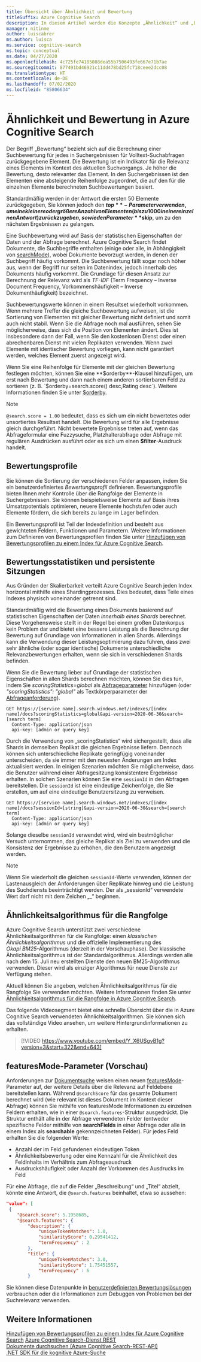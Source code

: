 ```yaml
---
title: Übersicht über Ähnlichkeit und Bewertung
titleSuffix: Azure Cognitive Search
description: In diesem Artikel werden die Konzepte „Ähnlichkeit“ und „Bewertung“ erläutert sowie Arten, auf die Entwickler Bewertungsergebnisse anpassen können.
manager: nitinme
author: luiscabrer
ms.author: luisca
ms.service: cognitive-search
ms.topic: conceptual
ms.date: 04/27/2020
ms.openlocfilehash: 4c725fe74185088dea55b7506493fe667e71b7ae
ms.sourcegitcommit: 877491bd46921c11dd478bd25fc718ceee2dcc08
ms.translationtype: HT
ms.contentlocale: de-DE
ms.lasthandoff: 07/02/2020
ms.locfileid: "85806634"
---
```

# <a name="similarity-and-scoring-in-azure-cognitive-search"></a>Ähnlichkeit und Bewertung in Azure Cognitive Search

Der Begriff „Bewertung“ bezieht sich auf die Berechnung einer Suchbewertung für jedes in Suchergebnissen für Volltext-Suchabfragen zurückgegebene Element. Die Bewertung ist ein Indikator für die Relevanz eines Elements im Kontext des aktuellen Suchvorgangs. Je höher die Bewertung, desto relevanter das Element. In den Suchergebnissen ist den Elementen eine absteigende Reihenfolge zugeordnet, die auf den für die einzelnen Elemente berechneten Suchbewertungen basiert. 

Standardmäßig werden in der Antwort die ersten 50 Elemente zurückgegeben, Sie können jedoch den **$top**-Parameter verwenden, um eine kleinere oder größere Anzahl von Elementen (bis zu 1000 in einer einzelnen Antwort) zurückzugeben, sowie den Parameter **$skip**, um zu den nächsten Ergebnissen zu gelangen.

Eine Suchbewertung wird auf Basis der statistischen Eigenschaften der Daten und der Abfrage berechnet. Azure Cognitive Search findet Dokumente, die Suchbegriffe enthalten (einige oder alle, in Abhängigkeit von [searchMode](https://docs.microsoft.com/rest/api/searchservice/search-documents#searchmodeany--all-optional)), wobei Dokumente bevorzugt werden, in denen der Suchbegriff häufig vorkommt. Die Suchbewertung fällt sogar noch höher aus, wenn der Begriff nur selten im Datenindex, jedoch innerhalb des Dokuments häufig vorkommt. Die Grundlage für diesen Ansatz zur Berechnung der Relevanz wird als *TF-IDF* (Term Frequency – Inverse Document Frequency, Vorkommenshäufigkeit – Inverse Dokumenthäufigkeit) bezeichnet.

Suchbewertungswerte können in einem Resultset wiederholt vorkommen. Wenn mehrere Treffer die gleiche Suchbewertung aufweisen, ist die Sortierung von Elementen mit gleicher Bewertung nicht definiert und somit auch nicht stabil. Wenn Sie die Abfrage noch mal ausführen, sehen Sie möglicherweise, dass sich die Position von Elementen ändert. Dies ist insbesondere dann der Fall, wenn Sie den kostenlosen Dienst oder einen abrechenbaren Dienst mit vielen Replikaten verwenden. Wenn zwei Elemente mit identischer Bewertung vorliegen, kann nicht garantiert werden, welches Element zuerst angezeigt wird.

Wenn Sie eine Reihenfolge für Elemente mit der gleichen Bewertung festlegen möchten, können Sie eine **$orderby**-Klausel hinzufügen, um erst nach Bewertung und dann nach einem anderen sortierbaren Feld zu sortieren (z. B. `$orderby=search.score() desc,Rating desc`). Weitere Informationen finden Sie unter [$orderby](https://docs.microsoft.com/azure/search/search-query-odata-orderby).

> [!NOTE]
> `@search.score = 1.00` bedeutet, dass es sich um ein nicht bewertetes oder unsortiertes Resultset handelt. Die Bewertung wird für alle Ergebnisse gleich durchgeführt. Nicht bewertete Ergebnisse treten auf, wenn das Abfrageformular eine Fuzzysuche, Platzhalterabfrage oder Abfrage mit regulären Ausdrücken ausführt oder es sich um einen **$filter**-Ausdruck handelt. 

## <a name="scoring-profiles"></a>Bewertungsprofile

Sie können die Sortierung der verschiedenen Felder anpassen, indem Sie ein benutzerdefiniertes *Bewertungsprofil* definieren. Bewertungsprofile bieten Ihnen mehr Kontrolle über die Rangfolge der Elemente in Suchergebnissen. Sie können beispielsweise Elemente auf Basis ihres Umsatzpotentials optimieren, neuere Elemente hochstufen oder auch Elemente fördern, die sich bereits zu lange im Lager befinden. 

Ein Bewertungsprofil ist Teil der Indexdefinition und besteht aus gewichteten Feldern, Funktionen und Parametern. Weitere Informationen zum Definieren von Bewertungsprofilen finden Sie unter [Hinzufügen von Bewertungsprofilen zu einem Index für Azure Cognitive Search](index-add-scoring-profiles.md).

<a name="scoring-statistics"></a>

## <a name="scoring-statistics-and-sticky-sessions"></a>Bewertungsstatistiken und persistente Sitzungen

Aus Gründen der Skalierbarkeit verteilt Azure Cognitive Search jeden Index horizontal mithilfe eines Shardingprozesses. Dies bedeutet, dass Teile eines Indexes physisch voneinander getrennt sind.

Standardmäßig wird die Bewertung eines Dokuments basierend auf statistischen Eigenschaften der Daten *innerhalb eines Shards* berechnet. Diese Vorgehensweise stellt in der Regel bei einem großen Datenkorpus kein Problem dar und bietet eine bessere Leistung als die Berechnung der Bewertung auf Grundlage von Informationen in allen Shards. Allerdings kann die Verwendung dieser Leistungsoptimierung dazu führen, dass zwei sehr ähnliche (oder sogar identische) Dokumente unterschiedliche Relevanzbewertungen erhalten, wenn sie sich in verschiedenen Shards befinden.

Wenn Sie die Bewertung lieber auf Grundlage der statistischen Eigenschaften in allen Shards berechnen möchten, können Sie dies tun, indem Sie *scoringStatistics=global* als [Abfrageparameter](https://docs.microsoft.com/rest/api/searchservice/search-documents) hinzufügen (oder *"scoringStatistics": "global"* als Textkörperparameter der [Abfrageanforderung](https://docs.microsoft.com/rest/api/searchservice/search-documents)).

```http
GET https://[service name].search.windows.net/indexes/[index name]/docs?scoringStatistics=global&api-version=2020-06-30&search=[search term]
  Content-Type: application/json
  api-key: [admin or query key]  
```
Durch die Verwendung von „scoringStatistics“ wird sichergestellt, dass alle Shards in demselben Replikat die gleichen Ergebnisse liefern. Dennoch können sich unterschiedliche Replikate geringfügig voneinander unterscheiden, da sie immer mit den neuesten Änderungen am Index aktualisiert werden. In einigen Szenarien möchten Sie möglicherweise, dass die Benutzer während einer Abfragesitzung konsistentere Ergebnisse erhalten. In solchen Szenarien können Sie eine `sessionId` in den Abfragen bereitstellen. Die `sessionId` ist eine eindeutige Zeichenfolge, die Sie erstellen, um auf eine eindeutige Benutzersitzung zu verweisen.

```http
GET https://[service name].search.windows.net/indexes/[index name]/docs?sessionId=[string]&api-version=2020-06-30&search=[search term]
  Content-Type: application/json
  api-key: [admin or query key]  
```
Solange dieselbe `sessionId` verwendet wird, wird ein bestmöglicher Versuch unternommen, das gleiche Replikat als Ziel zu verwenden und die Konsistenz der Ergebnisse zu erhöhen, die den Benutzern angezeigt werden. 

> [!NOTE]
> Wenn Sie wiederholt die gleichen `sessionId`-Werte verwenden, können der Lastenausgleich der Anforderungen über Replikate hinweg und die Leistung des Suchdiensts beeinträchtigt werden. Der als „sessionId“ verwendete Wert darf nicht mit dem Zeichen „_“ beginnen.

## <a name="similarity-ranking-algorithms"></a>Ähnlichkeitsalgorithmus für die Rangfolge

Azure Cognitive Search unterstützt zwei verschiedene Ähnlichkeitsalgorithmen für die Rangfolge: einen *klassischen Ähnlichkeitsalgorithmus* und die offizielle Implementierung des *Okapi BM25*-Algorithmus (derzeit in der Vorschauphase). Der klassische Ähnlichkeitsalgorithmus ist der Standardalgorithmus. Allerdings werden alle nach dem 15. Juli neu erstellten Dienste den neuen BM25-Algorithmus verwenden. Dieser wird als einziger Algorithmus für neue Dienste zur Verfügung stehen.

Aktuell können Sie angeben, welchen Ähnlichkeitsalgorithmus für die Rangfolge Sie verwenden möchten. Weitere Informationen finden Sie unter [Ähnlichkeitsalgorithmus für die Rangfolge in Azure Cognitive Search](index-ranking-similarity.md).

Das folgende Videosegment bietet eine schnelle Übersicht über die in Azure Cognitive Search verwendeten Ähnlichkeitsalgorithmen. Sie können sich das vollständige Video ansehen, um weitere Hintergrundinformationen zu erhalten.

> [!VIDEO https://www.youtube.com/embed/Y_X6USgvB1g?version=3&start=322&end=643]

<a name="featuresMode-param"></a>

## <a name="featuresmode-parameter-preview"></a>featuresMode-Parameter (Vorschau)

Anforderungen zur [Dokumentsuche](https://docs.microsoft.com/rest/api/searchservice/preview-api/search-documents) weisen einen neuen [featuresMode](https://docs.microsoft.com/rest/api/searchservice/preview-api/search-documents#featuresmode)-Parameter auf, der weitere Details über die Relevanz auf Feldebene bereitstellen kann. Während `@searchScore` für das gesamte Dokument berechnet wird (wie relevant ist dieses Dokument im Kontext dieser Abfrage) können Sie mithilfe von featuresMode Informationen zu einzelnen Feldern erhalten, wie in einer `@search.features`-Struktur ausgedrückt. Die Struktur enthält alle in der Abfrage verwendeten Felder (entweder spezifische Felder mithilfe von **searchFields** in einer Abfrage oder alle in einem Index als **searchable** gekennzeichneten Felder). Für jedes Feld erhalten Sie die folgenden Werte:

+ Anzahl der im Feld gefundenen eindeutigen Token
+ Ähnlichkeitsbewertung oder eine Kennzahl für die Ähnlichkeit des Feldinhalts im Verhältnis zum Abfrageausdruck
+ Ausdruckshäufigkeit oder Anzahl der Vorkommen des Ausdrucks im Feld

Für eine Abfrage, die auf die Felder „Beschreibung“ und „Titel“ abzielt, könnte eine Antwort, die `@search.features` beinhaltet, etwa so aussehen:

```json
"value": [
 {
    "@search.score": 5.1958685,
    "@search.features": {
        "description": {
            "uniqueTokenMatches": 1.0,
            "similarityScore": 0.29541412,
            "termFrequency" : 2
        },
        "title": {
            "uniqueTokenMatches": 3.0,
            "similarityScore": 1.75451557,
            "termFrequency" : 6
        }
```

Sie können diese Datenpunkte in [benutzerdefinierten Bewertungslösungen](https://github.com/Azure-Samples/search-ranking-tutorial) verbrauchen oder die Informationen zum Debuggen von Problemen bei der Suchrelevanz verwenden.

## <a name="see-also"></a>Weitere Informationen

 [Hinzufügen von Bewertungsprofilen zu einem Index für Azure Cognitive Search](index-add-scoring-profiles.md) [Azure Cognitive Search-Dienst REST](https://docs.microsoft.com/rest/api/searchservice/)   
 [Dokumente durchsuchen (Azure Cognitive Search-REST-API)](https://docs.microsoft.com/rest/api/searchservice/search-documents)   
 [.NET SDK für die kognitive Azure-Suche](https://docs.microsoft.com/dotnet/api/overview/azure/search?view=azure-dotnet)  
